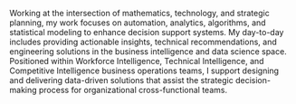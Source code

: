 Working at the intersection of mathematics, technology, and strategic planning, my work focuses on automation, analytics, algorithms, and statistical modeling to enhance decision support systems. My day-to-day includes providing actionable insights, technical recommendations, and engineering solutions in the business intelligence and data science space. Positioned within Workforce Intelligence, Technical Intelligence, and Competitive Intelligence business operations teams, I support designing and delivering data-driven solutions that assist the strategic decision-making process for organizational cross-functional teams.
